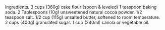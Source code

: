  Ingredients.
  3 cups (360g) cake flour (spoon & leveled)
   1 teaspoon baking soda. 
   2 Tablespoons (10g) unsweetened natural cocoa powder.
   1/2 teaspoon salt. 1/2 cup (115g) unsalted butter, softened to room temperature. 
   2 cups (400g) granulated sugar.
    1 cup (240ml) canola or vegetable oil.